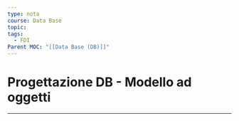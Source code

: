 ```yaml
---
type: nota
course: Data Base
topic: 
tags:
  - FDI
Parent MOC: "[[Data Base (DB)]]"
---
```


# Progettazione DB - Modello ad oggetti
---
